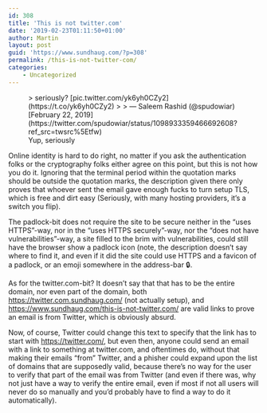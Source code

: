 ```yaml
---
id: 308
title: 'This is not twitter.com'
date: '2019-02-23T01:11:50+01:00'
author: Martin
layout: post
guid: 'https://www.sundhaug.com/?p=308'
permalink: /this-is-not-twitter-com/
categories:
    - Uncategorized
---
```


<figure class="wp-block-embed-twitter wp-block-embed is-type-rich is-provider-twitter"><div class="wp-block-embed__wrapper">> seriously? [pic.twitter.com/yk6yh0CZy2](https://t.co/yk6yh0CZy2)
> 
> — Saleem Rashid (@spudowiar) [February 22, 2019](https://twitter.com/spudowiar/status/1098933359466692608?ref_src=twsrc%5Etfw)

<script async="" charset="utf-8" src="https://platform.twitter.com/widgets.js"></script></div><figcaption>Yup, seriously</figcaption></figure>Online identity is hard to do right, no matter if you ask the authentication folks or the cryptography folks either agree on this point, but this is not how you do it. Ignoring that the terminal period within the quotation marks should be outside the quotation marks, the description given there only proves that whoever sent the email gave enough fucks to turn setup TLS, which is free and dirt easy (Seriously, with many hosting providers, it’s a switch you flip).

The padlock-bit does not require the site to be secure neither in the “uses HTTPS”-way, nor in the “uses HTTPS securely”-way, nor the “does not have vulnerabilities”-way, a site filled to the brim with vulnerabilities, could still have the browser show a padlock icon (note, the description doesn’t say where to find it, and even if it did the site could use HTTPS and a favicon of a padlock, or an emoji somewhere in the <g class="gr_ gr_3 gr-alert gr_spell gr_inline_cards gr_run_anim ContextualSpelling ins-del" data-gr-id="3" id="3">address-bar</g> 🔒.

As for the twitter.com-bit? It doesn’t say that that has to be the entire domain, nor even part of the domain, both https://twitter.com.sundhaug.com/ (not actually <g class="gr_ gr_133 gr-alert gr_spell gr_inline_cards gr_run_anim ContextualSpelling ins-del" data-gr-id="133" id="133">setup</g>), and <https://www.sundhaug.com/this-is-not-twitter.com/> are valid links to prove an email is from Twitter, which is obviously absurd.

Now, of course, Twitter could change this text to specify that the link has to start with https://twitter.com/, but even then, anyone could send an email with a link to something at <g class="gr_ gr_480 gr-alert gr_gramm gr_inline_cards gr_run_anim Punctuation only-del replaceWithoutSep" data-gr-id="480" id="480">twitter.com,</g> and oftentimes do, without that making their emails “from” Twitter, and a phisher could expand upon the list of domains that are supposedly valid, because there’s no way for the user to verify that part of the email was from Twitter (and even if there was, why not just have a way to verify the entire email, even if most if not all users will never do so manually and you’d probably have to find a way to do it automatically).